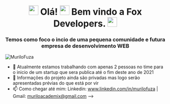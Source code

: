 <h1 align="center">
  <img src="https://simpleicons.org/icons/next-dot-js.svg" width="30px">
  Olá! 
  <img src="https://raw.githubusercontent.com/kaueMarques/kaueMarques/master/hi.gif" width="30px"> 
  Bem vindo a Fox Developers.  
  <img src="https://simpleicons.org/icons/next-dot-js.svg" width="30px">  </h1> 

<h3 align="center">Temos como foco o incio de uma pequena comunidade e futura empresa de desenvolvimento WEB</h3>
<p align="left"> <img src="https://komarev.com/ghpvc/?username=MuriloFuza" alt="MuriloFuza" /> </p>

- 🔭 Atualmente estamos trabalhando com apenas 2 pessoas no time para o inicio de um startup que sera publica até o fim deste ano de 2021
- 💬 Informações do projeto ainda são privadas mas logo serão apresentadas prévias do que está por vir
- 📫 Como chegar até mim: Linkedin: www.linkedin.com/in/murilofuza | Gmail: muriloacademix@gmail.com
-->



